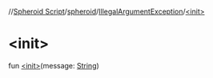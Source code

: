 //[Spheroid Script](../../index.md)/[spheroid](../index.md)/[IllegalArgumentException](index.md)/[&lt;init&gt;](-init-.md)



# &lt;init&gt;  
 
fun [&lt;init&gt;](-init-.md)(message: [String](../-string/index.md))  



